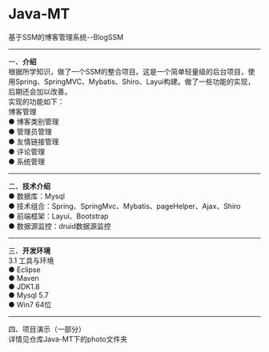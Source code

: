 # Java-MT
基于SSM的博客管理系统--BlogSSM<br>
<hr>
一、<b>介绍</b><br>
根据所学知识，做了一个SSM的整合项目。这是一个简单轻量级的后台项目，使用Spring、SpringMVC、Mybatis、Shiro、Layui构建。做了一些功能的实现，后期还会加以改善。<br>
实现的功能如下：<br>
 博客管理<br>
● 博客类别管理<br>
● 管理员管理<br>
● 友情链接管理<br>
● 评论管理<br>
● 系统管理<br>
<hr>
二、<b>技术介绍</b><br>
● 数据库：Mysql<br>
● 技术组合：Spring、SpringMvc、Mybatis、pageHelper、Ajax、Shiro<br>
● 前端框架：Layui、Bootstrap<br>
● 数据源监控：druid数据源监控<br>
<hr>
三、<b>开发环境</b><br>
3.1 工具与环境<br>
● Eclipse<br>
● Maven<br>
● JDK1.8<br>
● Mysql 5.7<br>
● Win7 64位<br>
<hr>
四、项目演示（一部分）<br>
详情见仓库Java-MT下的photo文件夹
